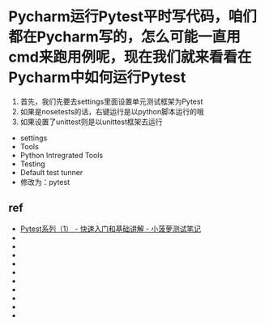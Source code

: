 # Pycharm运行Pytest平时写代码，咱们都在Pycharm写的，怎么可能一直用cmd来跑用例呢，现在我们就来看看在Pycharm中如何运行Pytest

1. 首先，我们先要去settings里面设置单元测试框架为Pytest
2. 如果是nosetests的话，右键运行是以python脚本运行的哦
3. 如果设置了unittest则是以unittest框架去运行


* settings
* Tools
* Python Intregrated Tools
* Testing
* Default test tunner
* 修改为：pytest




## ref
* [Pytest系列（1） - 快速入门和基础讲解 - 小菠萝测试笔记 ](https://www.cnblogs.com/poloyy/p/12641505.html)
* []()
* []()
* []()
* []()
* []()
* []()
* []()
* []()
* []()
* []()
